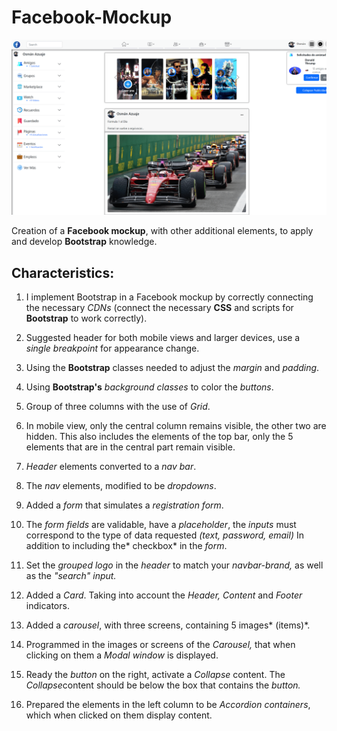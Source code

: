 # Facebook-Mockup

![Facebook-Mockup](./IMG/forREADME/p6-card.png "Facebook-Mockup")

Creation of a **Facebook mockup**, with other additional elements, to apply and develop **Bootstrap** knowledge.

## Characteristics:

1. I implement Bootstrap in a Facebook mockup by correctly connecting the necessary *CDNs* (connect the necessary **CSS** and scripts for **Bootstrap** to work correctly).

2. Suggested header for both mobile views and larger devices, use a *single breakpoint* for appearance change.

3. Using the **Bootstrap** classes needed to adjust the *margin* and *padding*.

4. Using **Bootstrap's** *background classes* to color the *buttons*.

5. Group of three columns with the use of *Grid*.

6. In mobile view, only the central column remains visible, the other two are hidden. This also includes the elements of the top bar, only the 5 elements that are in the central part remain visible.

7. *Header* elements converted to a *nav bar*.

8. The *nav* elements, modified to be *dropdowns*.

9. Added a *form* that simulates a *registration form*.

10. The *form fields* are validable, have a *placeholder*, the *inputs* must correspond to the type of data requested *(text, password, email)* In addition to including the* checkbox* in the *form*.

11. Set the *grouped logo* in the *header* to match your *navbar-brand,* as well as the *"search" input.*

12. Added a *Card*. Taking into account the *Header, Content* and *Footer* indicators.

13. Added a *carousel*, with three screens, containing 5 images* (items)*.

14. Programmed in the images or screens of the *Carousel,* that when clicking on them a *Modal window* is displayed.

15. Ready the *button* on the right, activate a *Collapse* content. The *Collapse*content should be below the box that contains the *button.*

16. Prepared the elements in the left column to be *Accordion containers*, which when clicked on them display content.

